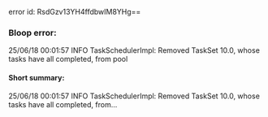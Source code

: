 error id: RsdGzv13YH4ffdbwIM8YHg==
### Bloop error:

25/06/18 00:01:57 INFO TaskSchedulerImpl: Removed TaskSet 10.0, whose tasks have all completed, from pool
#### Short summary: 

25/06/18 00:01:57 INFO TaskSchedulerImpl: Removed TaskSet 10.0, whose tasks have all completed, from...